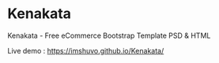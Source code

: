 # Kenakata

Kenakata - Free eCommerce Bootstrap Template PSD &amp; HTML

Live demo : https://imshuvo.github.io/Kenakata/
